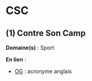 # CSC

## (1) Contre Son Camp

**Domaine(s)** : Sport

**En lien** :

+ [OG](../O/og.md) : acronyme anglais
